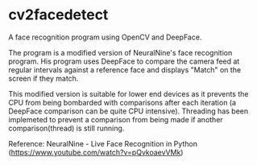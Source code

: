 # cv2facedetect
A face recognition program using OpenCV and DeepFace.

The program is a modified version of NeuralNine's face recognition program.
His program uses DeepFace to compare the camera feed at regular intervals against a reference face and displays "Match" on the screen if they match.

This modified version is suitable for lower end devices as it prevents the CPU from being bombarded with comparisons after each iteration (a DeepFace comparison can be quite CPU intensive).
Threading has been implemeted to prevent a comparison from being made if another comparison(thread) is still running. 

Reference: NeuralNine - Live Face Recognition in Python (https://www.youtube.com/watch?v=pQvkoaevVMk)
